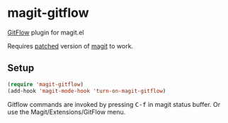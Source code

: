 magit-gitflow
=============

[GitFlow][gitflow] plugin for magit.el

Requires [patched] version of [magit] to work.


Setup
-----

```lisp
(require 'magit-gitflow)
(add-hook 'magit-mode-hook 'turn-on-magit-gitflow)
```

Gitflow commands are invoked by pressing <kbd>C-f</kbd> in magit status
buffer. Or use the Magit/Extensions/GitFlow menu. 


[gitflow]: https://github.com/petervanderdoes/gitflow
[patched]: https://github.com/jtatarik/magit/tree/fix_add_group_arguments
[magit]: https://github.com/magit/magit/tree/master
